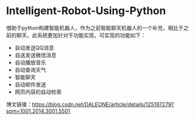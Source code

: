 # Intelligent-Robot-Using-Python


借助于python构建智能机器人，作为之前智能聊天机器人的一个补充，相比于之前的聊天，此系统更加针对于功能实现，可实现的功能如下：

+ 自动发送QQ消息
+ 自送发送微信消息
+ 自动播放音乐
+ 自动查询天气
+ 智能聊天
+ 自动邮件发送
+ 网页内容的自动检索

博文链接：https://blog.csdn.net/DALEONE/article/details/125197279?spm=1001.2014.3001.5501
